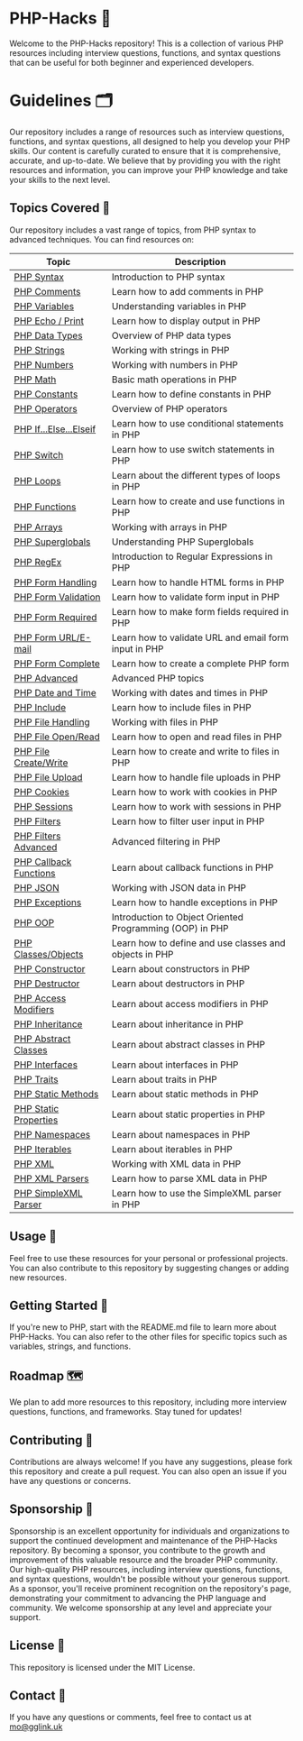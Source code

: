 # PHP-Hacks 🐘

Welcome to the PHP-Hacks repository! This is a collection of various PHP resources including interview questions, functions, and syntax questions that can be useful for both beginner and experienced developers.

# Guidelines 🗂️
Our repository includes a range of resources such as interview questions, functions, and syntax questions, all designed to help you develop your PHP skills. Our content is carefully curated to ensure that it is comprehensive, accurate, and up-to-date. We believe that by providing you with the right resources and information, you can improve your PHP knowledge and take your skills to the next level.

## Topics Covered 📁

Our repository includes a vast range of topics, from PHP syntax to advanced techniques. You can find resources on:

| Topic | Description |
|-------|-------------|
| [PHP Syntax](https://github.com/Skills-Hub/PHP-Hacks/tree/main/Syntax) | Introduction to PHP syntax |
| [PHP Comments](https://github.com/Skills-Hub/PHP-Hacks/tree/main/comments) | Learn how to add comments in PHP |
| [PHP Variables](https://github.com/Skills-Hub/PHP-Hacks/tree/main/variables) | Understanding variables in PHP |
| [PHP Echo / Print](https://github.com/Skills-Hub/PHP-Hacks/tree/main/Echo) | Learn how to display output in PHP |
| [PHP Data Types](https://github.com/Skills-Hub/PHP-Hacks/tree/main/DataTypes) | Overview of PHP data types |
| [PHP Strings](https://github.com/Skills-Hub/PHP-Hacks/tree/main/Strings) | Working with strings in PHP |
| [PHP Numbers](https://github.com/Skills-Hub/PHP-Hacks/tree/main/Numbers) | Working with numbers in PHP |
| [PHP Math](https://github.com/Skills-Hub/PHP-Hacks/tree/main/Math) | Basic math operations in PHP |
| [PHP Constants](https://github.com/Skills-Hub/PHP-Hacks/tree/main/Constants) | Learn how to define constants in PHP |
| [PHP Operators](https://github.com/Skills-Hub/PHP-Hacks/tree/main/Operators) | Overview of PHP operators |
| [PHP If...Else...Elseif](https://github.com/Skills-Hub/PHP-Hacks/tree/main/If...Else...Elseif) | Learn how to use conditional statements in PHP |
| [PHP Switch](https://github.com/Skills-Hub/PHP-Hacks/tree/main/Switch) | Learn how to use switch statements in PHP |
| [PHP Loops](https://github.com/Skills-Hub/PHP-Hacks/tree/main/Loops) | Learn about the different types of loops in PHP |
| [PHP Functions](https://github.com/Skills-Hub/PHP-Hacks/tree/main/Functions) | Learn how to create and use functions in PHP |
| [PHP Arrays](https://github.com/Skills-Hub/PHP-Hacks/tree/main/Arrays) | Working with arrays in PHP |
| [PHP Superglobals](https://github.com/Skills-Hub/PHP-Hacks/tree/main/Superglobals) | Understanding PHP Superglobals |
| [PHP RegEx](https://github.com/Skills-Hub/PHP-Hacks/tree/main/RegEx) | Introduction to Regular Expressions in PHP |
| [PHP Form Handling](https://github.com/Skills-Hub/PHP-Hacks/tree/main/Form%20Handling) | Learn how to handle HTML forms in PHP |
| [PHP Form Validation](https://github.com/Skills-Hub/PHP-Hacks/tree/main/Form%20Validation) | Learn how to validate form input in PHP |
| [PHP Form Required](https://github.com/Skills-Hub/PHP-Hacks/tree/main/Form%20Required) | Learn how to make form fields required in PHP |
| [PHP Form URL/E-mail](https://github.com/Skills-Hub/PHP-Hacks/tree/main/Form%20URL%20or%20E-mail) | Learn how to validate URL and email form input in PHP |
| [PHP Form Complete](https://github.com/Skills-Hub/PHP-Hacks/tree/main/Form%20Complete) | Learn how to create a complete PHP form |
| [PHP Advanced](https://github.com/Skills-Hub/PHP-Hacks/tree/main/Advanced) | Advanced PHP topics |
| [PHP Date and Time](https://github.com/Skills-Hub/PHP-Hacks/tree/main/Date%20and%20Time) | Working with dates and times in PHP |
| [PHP Include](https://github.com/Skills-Hub/PHP-Hacks/tree/main/Include) | Learn how to include files in PHP |
| [PHP File Handling](https://github.com/Skills-Hub/PHP-Hacks/tree/main/File%20Handling) | Working with files in PHP |
| [PHP File Open/Read](https://github.com/Skills-Hub/PHP-Hacks/tree/main/File%20Open%20or%20Read) | Learn how to open and read files in PHP |
| [PHP File Create/Write](https://github.com/Skills-Hub/PHP-Hacks/tree/main/File%20Create%20Or%20Write) | Learn how to create and write to files in PHP |
| [PHP File Upload](https://github.com/Skills-Hub/PHP-Hacks/tree/main/File%20Upload) | Learn how to handle file uploads in PHP |
| [PHP Cookies](https://github.com/Skills-Hub/PHP-Hacks/tree/main/Cookies) | Learn how to work with cookies in PHP |
| [PHP Sessions](https://github.com/Skills-Hub/PHP-Hacks/tree/main/Sessions) | Learn how to work with sessions in PHP |
| [PHP Filters](https://github.com/Skills-Hub/PHP-Hacks/tree/main/Filters) | Learn how to filter user input in PHP |
| [PHP Filters Advanced](https://github.com/Skills-Hub/PHP-Hacks/tree/main/Filters%20Advanced) | Advanced filtering in PHP |
| [PHP Callback Functions](https://github.com/Skills-Hub/PHP-Hacks/tree/main/Callback%20Functions) | Learn about callback functions in PHP |
| [PHP JSON](https://github.com/Skills-Hub/PHP-Hacks/tree/main/JSON) | Working with JSON data in PHP |
| [PHP Exceptions](https://github.com/Skills-Hub/PHP-Hacks/tree/main/Exceptions) | Learn how to handle exceptions in PHP |
| [PHP OOP](https://github.com/Skills-Hub/PHP-Hacks/tree/main/OOP) | Introduction to Object Oriented Programming (OOP) in PHP |
| [PHP Classes/Objects](https://github.com/Skills-Hub/PHP-Hacks/tree/main/Classes%20Or%20Objects) | Learn how to define and use classes and objects in PHP |
| [PHP Constructor](https://github.com/Skills-Hub/PHP-Hacks/tree/main/Constructor) | Learn about constructors in PHP |
| [PHP Destructor](https://github.com/Skills-Hub/PHP-Hacks/tree/main/Destructor) | Learn about destructors in PHP |
| [PHP Access Modifiers](https://github.com/Skills-Hub/PHP-Hacks/tree/main/Access%20Modifiers) | Learn about access modifiers in PHP |
| [PHP Inheritance](https://github.com/Skills-Hub/PHP-Hacks/tree/main/Inheritance) | Learn about inheritance in PHP |
| [PHP Abstract Classes](https://github.com/Skills-Hub/PHP-Hacks/tree/main/Abstract%20Classes) | Learn about abstract classes in PHP |
| [PHP Interfaces](https://github.com/Skills-Hub/PHP-Hacks/tree/main/Interfaces) | Learn about interfaces in PHP |
| [PHP Traits](https://github.com/Skills-Hub/PHP-Hacks/tree/main/Traits) | Learn about traits in PHP |
| [PHP Static Methods](https://github.com/Skills-Hub/PHP-Hacks/tree/main/Static%20Methods) | Learn about static methods in PHP |
| [PHP Static Properties](https://github.com/Skills-Hub/PHP-Hacks/tree/main/Static%20Properties) | Learn about static properties in PHP |
| [PHP Namespaces](https://github.com/Skills-Hub/PHP-Hacks/tree/main/Namespaces) | Learn about namespaces in PHP |
| [PHP Iterables](https://github.com/Skills-Hub/PHP-Hacks/tree/main/Iterables) | Learn about iterables in PHP |
| [PHP XML](https://github.com/Skills-Hub/PHP-Hacks/tree/main/XML) | Working with XML data in PHP |
| [PHP XML Parsers](https://github.com/Skills-Hub/PHP-Hacks/tree/main/XML%20Parsers) | Learn how to parse XML data in PHP |
| [PHP SimpleXML Parser](https://github.com/Skills-Hub/PHP-Hacks/tree/main/SimpleXML%20Parser) | Learn how to use the SimpleXML parser in PHP |

## Usage 🚀

Feel free to use these resources for your personal or professional projects. You can also contribute to this repository by suggesting changes or adding new resources.

## Getting Started 🏁

If you're new to PHP, start with the README.md file to learn more about PHP-Hacks. You can also refer to the other files for specific topics such as variables, strings, and functions.

## Roadmap 🗺️

We plan to add more resources to this repository, including more interview questions, functions, and frameworks. Stay tuned for updates!

## Contributing 🤝

Contributions are always welcome! If you have any suggestions, please fork this repository and create a pull request. You can also open an issue if you have any questions or concerns.

## Sponsorship 🎁
Sponsorship is an excellent opportunity for individuals and organizations to support the continued development and maintenance of the PHP-Hacks repository. By becoming a sponsor, you contribute to the growth and improvement of this valuable resource and the broader PHP community. Our high-quality PHP resources, including interview questions, functions, and syntax questions, wouldn't be possible without your generous support. As a sponsor, you'll receive prominent recognition on the repository's page, demonstrating your commitment to advancing the PHP language and community. We welcome sponsorship at any level and appreciate your support.

## License 📝

This repository is licensed under the MIT License.

## Contact 📧

If you have any questions or comments, feel free to contact us at mo@gglink.uk 
